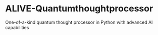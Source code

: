 # ALIVE-Quantumthoughtprocessor
One-of-a-kind quantum thought processor in Python with advanced AI capabilities
